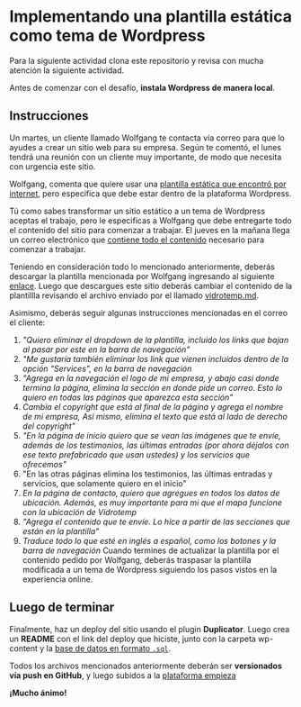 # Implementando una plantilla estática como tema de Wordpress

Para la siguiente actividad clona este repositorio y revisa con mucha atención la siguiente actividad.

Antes de comenzar con el desafío, **instala Wordpress de manera local**. 

## Instrucciones

Un martes, un cliente llamado Wolfgang te contacta vía correo para que lo ayudes a crear un sitio web para su empresa. Según te comentó, el lunes tendrá una reunión con un cliente muy importante, de modo que necesita con urgencia este sitio.

Wolfgang, comenta que quiere usar una [plantilla estática que encontró por internet](https://www.free-css.com/free-css-templates/page228/beryllium), pero especifica que debe estar dentro de la plataforma Wordpress.

Tú como sabes transformar un sitio estático a un tema de Wordpress aceptas el trabajo, pero le especificas a Wolfgang que debe entregarte todo el contenido del sitio para comenzar a trabajar. El jueves en la mañana llega un correo electrónico que [contiene todo el contenido](contenido_sitio) necesario para comenzar a trabajar.

Teniendo en consideración todo lo mencionado anteriormente, deberás descargar la plantilla mencionada por Wolfgang ingresando al siguiente [enlace](https://www.free-css.com/free-css-templates/page228/beryllium). Luego que descargues este sitio deberás cambiar el contenido de la plantillla revisando el archivo enviado por el llamado [vidrotemp.md](contenido_sitio/vidrotemp.md).

Asimismo, deberás seguir algunas instrucciones mencionadas en el correo el cliente:

1. *"Quiero eliminar el dropdown de la plantilla, incluido los links que bajan al pasar por este en la barra de navegación"*
2. *"Me gustaría también eliminar los link que vienen incluídos dentro de la opción "Services", en la barra de navegación*
3. *"Agrega en la navegación el logo de mi empresa, y abajo casi donde termina la página, elimina la sección en donde pide un correo. Esto lo quiero en todas las páginas que aparezca esta sección"*
4. *Cambia el copyright que está al final de la página y agrega el nombre de mi empresa, Asi mismo, elimina el texto que está al lado de derecho del copyright"*
5. *"En la página de inicio quiero que se vean las imágenes que te envíe, además de los testimonios, las últimas entradas (por ahora déjalos con ese texto prefabricado que usan ustedes) y los servicios que ofrecemos"*
6. "En las otras páginas elimina los testimonios, las últimas entradas y servicios, que solamente quiero en el inicio"
7. *En la página de contacto, quiero que agregues en todos los datos de ubicación. Además, es muy importante para mi que el mapa funcione con la ubicación de Vidrotemp*
8. *"Agrega el contenido que te envíe. Lo hice a partir de las secciones que están en la plantilla"*
9. *Traduce todo lo que esté en inglés a español, como los botones y la barra de navegación*
Cuando termines de actualizar la plantilla por el contenido pedido por Wolfgang, deberás traspasar la plantilla modificada a un tema de Wordpress siguiendo los pasos vistos en la experiencia online.

## Luego de terminar

Finalmente, haz un deploy del sitio usando el plugin **Duplicator**. Luego crea un **README** con el link del deploy que hiciste, junto con la carpeta wp-content y la [base de datos en formato `.sql`](https://cl.godaddy.com/help/exportar-mis-bases-de-datos-mysql-1487). 

Todos los archivos mencionados anteriormente deberán ser **versionados vía push en GitHub**, y luego subidos a la [plataforma empieza](http://empieza.desafiolatam.com/)

**¡Mucho ánimo!**
